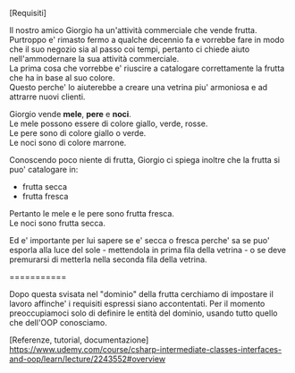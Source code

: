 ﻿[Requisiti]

Il nostro amico Giorgio ha un'attività commerciale che vende frutta.\
Purtroppo e' rimasto fermo a qualche decennio fa e vorrebbe fare in modo che il suo negozio sia al passo coi tempi, pertanto
ci chiede aiuto nell'ammodernare la sua attività commerciale.\
La prima cosa che vorrebbe e' riuscire a catalogare correttamente la frutta che ha in base al suo colore.\
Questo perche' lo aiuterebbe a creare una vetrina piu' armoniosa e ad attrarre nuovi clienti.

Giorgio vende **mele**, **pere** e **noci**.\
Le mele possono essere di colore giallo, verde, rosse.\
Le pere sono di colore giallo o verde.\
Le noci sono di colore marrone.

Conoscendo poco niente di frutta, Giorgio ci spiega inoltre che la frutta si puo' catalogare in:
- frutta secca
- frutta fresca

Pertanto le mele e le pere sono frutta fresca.\
Le noci sono frutta secca.

Ed e' importante per lui sapere se e' secca o fresca perche' sa se puo' esporla alla luce del sole - mettendola in prima fila 
della vetrina - o se deve premurarsi di metterla nella seconda fila della vetrina.

===========

Dopo questa svisata nel "dominio" della frutta cerchiamo di impostare il lavoro affinche' i requisiti espressi siano accontentati.
Per il momento preoccupiamoci solo di definire le entità del dominio, usando tutto quello che dell'OOP conosciamo.

[Referenze, tutorial, documentazione]
https://www.udemy.com/course/csharp-intermediate-classes-interfaces-and-oop/learn/lecture/2243552#overview




